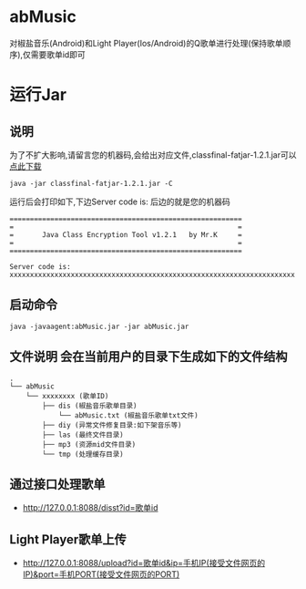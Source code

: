 # abMusic
对椒盐音乐(Android)和Light Player(Ios/Android)的Q歌单进行处理(保持歌单顺序),仅需要歌单id即可

# 运行Jar
## 说明
为了不扩大影响,请留言您的机器码,会给出对应文件,classfinal-fatjar-1.2.1.jar可以[点此下载](https://gitee.com/gcl2940397985/akby/releases/download/res/classfinal-fatjar-1.2.1.jar)
```
java -jar classfinal-fatjar-1.2.1.jar -C
```
运行后会打印如下,下边Server code is: 后边的就是您的机器码
```
=========================================================
=                                                       =
=       Java Class Encryption Tool v1.2.1   by Mr.K     =
=                                                       =
=========================================================

Server code is: xxxxxxxxxxxxxxxxxxxxxxxxxxxxxxxxxxxxxxxxxxxxxxxxxxxxxxxxxxxxxxxxxxxxxx
```
## 启动命令
```
java -javaagent:abMusic.jar -jar abMusic.jar
```
## 文件说明 会在当前用户的目录下生成如下的文件结构
```
.
└── abMusic
    └── xxxxxxxx (歌单ID)
        ├── dis (椒盐音乐歌单目录)
            └── abMusic.txt (椒盐音乐歌单txt文件)
        ├── diy (异常文件修复目录:如下架音乐等)
        ├── las (最终文件目录)
        ├── mp3 (资源mid文件目录)
        └── tmp (处理缓存目录)
```

## 通过接口处理歌单
- http://127.0.0.1:8088/disst?id=歌单id
## Light Player歌单上传
- http://127.0.0.1:8088/upload?id=歌单id&ip=手机IP(接受文件网页的IP)&port=手机PORT(接受文件网页的PORT)

